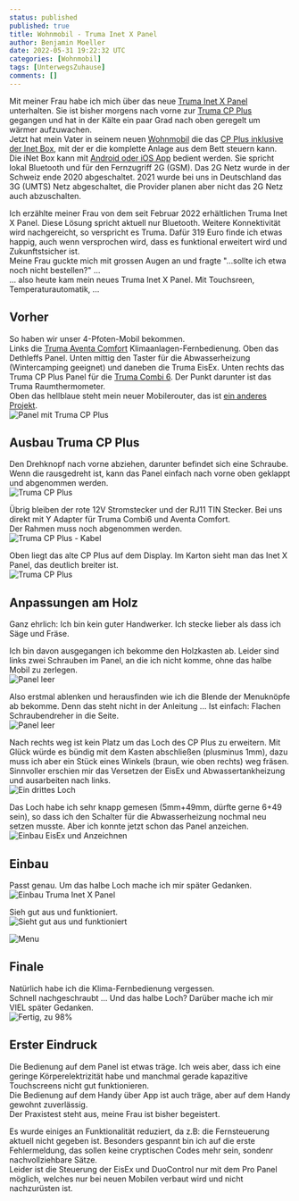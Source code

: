 ```yaml
---
status: published
published: true
title: Wohnmobil - Truma Inet X Panel
author: Benjamin Moeller
date: 2022-05-31 19:22:32 UTC
categories: [Wohnmobil]
tags: [UnterwegsZuhause]
comments: []
---
```


Mit meiner Frau habe ich mich über das neue [Truma Inet X Panel](https://www.truma.com/de/de/produkte/inet-x-system/truma-inet-x-panel) unterhalten. Sie ist bisher morgens nach vorne zur [Truma CP Plus](https://www.truma.com/de/de/produkte/truma-inet-system/truma-bedienteil-cp-plus) gegangen und hat in der Kälte ein paar Grad nach oben geregelt um wärmer aufzuwachen.  
Jetzt hat mein Vater in seinem neuen [Wohnmobil](https://weinsberg.com/wohnmobile/edition-pepper) die das [CP Plus inklusive der Inet Box](https://www.truma.com/de/de/produkte/truma-inet-system/truma-inet-set), mit der er die komplette Anlage aus dem Bett steuern kann. Die iNet Box kann mit [Android oder iOS App](https://www.truma.com/de/de/produkte/truma-inet-system/truma-app) bedient werden. Sie spricht lokal Bluetooth und für den Fernzugriff 2G (GSM). Das 2G Netz wurde in der Schweiz ende 2020 abgeschaltet. 2021 wurde bei uns in Deutschland das 3G (UMTS) Netz abgeschaltet, die Provider planen aber nicht das 2G Netz auch abzuschalten.  

Ich erzählte meiner Frau von dem seit Februar 2022 erhältlichen Truma Inet X Panel. Diese Lösung spricht aktuell nur Bluetooth. Weitere Konnektivität wird nachgereicht, so verspricht es Truma. Dafür 319 Euro finde ich etwas happig, auch wenn versprochen wird, dass es funktional erweitert wird und Zukunftstsicher ist.  
Meine Frau guckte mich mit grossen Augen an und fragte "...sollte ich etwa noch nicht bestellen?" ...  
... also heute kam mein neues Truma Inet X Panel. Mit Touchsreen, Temperaturautomatik, ...  

## Vorher

So haben wir unser 4-Pfoten-Mobil bekommen.  
Links die [Truma Aventa Comfort](https://www.truma.com/de/de/produkte/truma-klimaanlagen/truma-aventa-comfort) Klimaanlagen-Fernbedienung. Oben das Dethleffs Panel. Unten mittig den Taster für die Abwasserheizung (Wintercamping geeignet) und daneben die Truma EisEx. Unten rechts das Truma CP Plus Panel für die [Truma Combi 6](https://www.truma.com/de/de/produkte/truma-heizungen/combi-6). Der Punkt darunter ist das Truma Raumthermometer.  
Oben das hellblaue steht mein neuer Mobilerouter, das ist [ein anderes Projekt](/wohnmobil/2022/05/15/wohnmobilnetzwerk-glinet_beryl.html).  
![Panel mit Truma CP Plus](/media/truma_inet_x/truma_x_panel-01_before.jpg)

## Ausbau Truma CP Plus

Den Drehknopf nach vorne abziehen, darunter befindet sich eine Schraube. Wenn die rausgedreht ist, kann das Panel einfach nach vorne oben geklappt und abgenommen werden.  
![Truma CP Plus](/media/truma_inet_x/truma_x_panel-02_ausbau.jpg)

Übrig bleiben der rote 12V Stromstecker und der RJ11 TIN Stecker. Bei uns direkt mit Y Adapter für Truma Combi6 und Aventa Comfort.  
Der Rahmen muss noch abgenommen werden.  
![Truma CP Plus - Kabel](/media/truma_inet_x/truma_x_panel-04_ausbau.jpg)

Oben liegt das alte CP Plus auf dem Display. Im Karton sieht man das Inet X Panel, das deutlich breiter ist.  
![Truma CP Plus](/media/truma_inet_x/truma_x_panel-06_alt_vs_neu.jpg)

## Anpassungen am Holz

Ganz ehrlich: Ich bin kein guter Handwerker. Ich stecke lieber als dass ich Säge und Fräse.  

Ich bin davon ausgegangen ich bekomme den Holzkasten ab. Leider sind links zwei Schrauben im Panel, an die ich nicht komme, ohne das halbe Mobil zu zerlegen.  
![Panel leer](/media/truma_inet_x/truma_x_panel-07_panel_leer.jpg)

Also erstmal ablenken und herausfinden wie ich die Blende der Menuknöpfe ab bekomme. Denn das steht nicht in der Anleitung ... Ist einfach: Flachen Schraubendreher in die Seite.  
![Panel leer](/media/truma_inet_x/truma_x_panel-08_front.jpg)

Nach rechts weg ist kein Platz um das Loch des CP Plus zu erweitern. Mit Glück würde es bündig mit dem Kasten abschließen (plusminus 1mm), dazu muss ich aber ein Stück eines Winkels (braun, wie oben rechts) weg fräsen.  
Sinnvoller erschien mir das Versetzen der EisEx und Abwassertankheizung und ausarbeiten nach links.  
![Ein drittes Loch](/media/truma_inet_x/truma_x_panel-08_panel_3loch.jpg)

Das Loch habe ich sehr knapp gemesen (5mm+49mm, dürfte gerne 6+49 sein), so dass ich den Schalter für die Abwasserheizung nochmal neu setzen musste. Aber ich konnte jetzt schon das Panel anzeichen.  
![Einbau EisEx und Anzeichnen](/media/truma_inet_x/truma_x_panel-09_einbau_eisex.jpg)

## Einbau

Passt genau. Um das halbe Loch mache ich mir später Gedanken.  
![Einbau Truma Inet X Panel](/media/truma_inet_x/truma_x_panel-10_einbau_panel.jpg)

Sieh gut aus und funktioniert.  
![Sieht gut aus und funktioniert](/media/truma_inet_x/truma_x_panel-10_eingebaut.jpg)

![Menu](/media/truma_inet_x/truma_x_panel-11_panel_menu.jpg)

## Finale

Natürlich habe ich die Klima-Fernbedienung vergessen.  
Schnell nachgeschraubt ... Und das halbe Loch? Darüber mache ich mir VIEL später Gedanken.  
![Fertig, zu 98%](/media/truma_inet_x/truma_x_panel-19_final.jpg)

## Erster Eindruck

Die Bedienung auf dem Panel ist etwas träge. Ich weis aber, dass ich eine geringe Körperelektrizität habe und manchmal gerade kapazitive Touchscreens nicht gut funktionieren.  
Die Bedienung auf dem Handy über App ist auch träge, aber auf dem Handy gewohnt zuverlässig.  
Der Praxistest steht aus, meine Frau ist bisher begeistert.  

Es wurde einiges an Funktionalität reduziert, da z.B: die Fernsteuerung aktuell nicht gegeben ist. Besonders gespannt bin ich auf die erste Fehlermeldung, das sollen keine cryptischen Codes mehr sein, sondenr nachvollziehbare Sätze.  
Leider ist die Steuerung der EisEx und DuoControl nur mit dem Pro Panel möglich, welches nur bei neuen Mobilen verbaut wird und nicht nachzurüsten ist.


